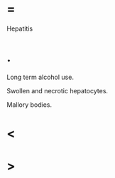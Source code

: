 # =

Hepatitis

# .

Long term alcohol use.

Swollen and necrotic hepatocytes.

Mallory bodies.

# <

# >
